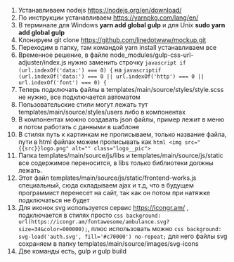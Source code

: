 1. Устанавливаем nodejs https://nodejs.org/en/download/
2. По инструкции устанавливаем https://yarnpkg.com/lang/en/
3. В терминале для Windows __yarn add global gulp__ и для Unix __sudo yarn add global gulp__
4. Клонируем git clone https://github.com/linedotwww/mockup.git
5. Переходим в папку, там командой yarn install устанавливаем все
6. Временное решение, в файле node_modules/gulp-css-url-adjuster/index.js нужно заменить строчку ```javascript if (url.indexOf('data:') === 0) {``` на ```javascriptif (url.indexOf('data:') === 0 || url.indexOf('http') === 0 || url.indexOf('font') === 0) {```
7. Теперь подключать файлы в templates/main/source/styles/style.scss не нужно, все подключается автоматом
8. Пользовательские стили могут лежать тут templates/main/source/styles/users либо в компонентах
9. В компонентах можно создавать json файлы, пример лежит в меню и потом работать с данными в шаблоне
10. В стилях путь к картинкам не прописываем, только название файла, пути в html файлах можем прописывать как ```html <img src="{{src}}logo.png" alt="" class="logo__pic">```
11. Папка templates/main/source/js/libs и templates/main/source/js/static все содержимое переносится, в libs только библиотеки должны лежать.
12. Этот файл templates/main/source/js/static/frontend-works.js специальный, сюда складываем ajax и т.д, что в будущем программист перенесет на сайт, так как он потом при натяжке подключаться не будет
13. Для иконок svg используется сервис https://icongr.am/ , подключается в стилях просто ```css background: url(https://icongr.am/fontawesome/ambulance.svg?size=34&color=000000);```, плюс использовать можно ```css background: svg-load('auth.svg', fill='#c70000') no-repeat;``` для него файлы svg сохраняем в папку templates/main/source/images/svg-icons
13. Две команды есть, gulp и gulp build
